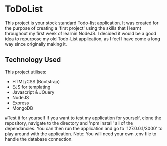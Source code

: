 # ToDoList
This project is your stock standard Todo-list application. It was created for the purpose of creating a 'first project' using the skills that I learnt throughout my first week of learnin NodeJS. I decided it would be a good idea to repurpose my old Todo-List application, as I feel I have come a long way since originally making it.

## Technology Used
This project utilises:
* HTML/CSS (Bootstrap)
* EJS for templating
* Javascript & JQuery
* NodeJS
* Express
* MongoDB

#Test it for yourself
If you want to test my application for yourself, clone the repository, navigate to the directory and 'npm install' all of the dependancies. You can then run the application and go to '127.0.0.1/3000' to play around with the application. Note: You will need your own .env file to handle the database connection.
